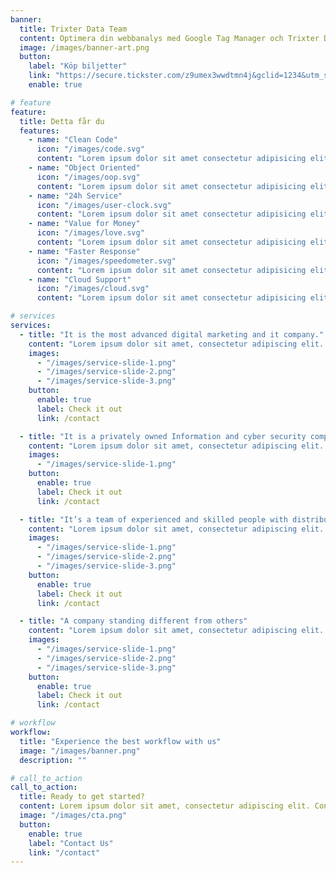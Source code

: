 ```yaml
---
banner:
  title: Trixter Data Team
  content: Optimera din webbanalys med Google Tag Manager och Trixter Data team. Är du trött på att hantera dussintals spårningskoder och analysskript manuellt på din webbplats? Med Google Tag Manager kan du säkerställa smidig och effektiv dataanalys utan krångel.
  image: /images/banner-art.png
  button:
    label: "Köp biljetter"
    link: "https://secure.tickster.com/z9umex3wwdtmn4j&gclid=1234&utm_source=hej"
    enable: true

# feature
feature:
  title: Detta får du
  features:
    - name: "Clean Code"
      icon: "/images/code.svg"
      content: "Lorem ipsum dolor sit amet consectetur adipisicing elit quam nihil"
    - name: "Object Oriented"
      icon: "/images/oop.svg"
      content: "Lorem ipsum dolor sit amet consectetur adipisicing elit quam nihil"
    - name: "24h Service"
      icon: "/images/user-clock.svg"
      content: "Lorem ipsum dolor sit amet consectetur adipisicing elit quam nihil"
    - name: "Value for Money"
      icon: "/images/love.svg"
      content: "Lorem ipsum dolor sit amet consectetur adipisicing elit quam nihil"
    - name: "Faster Response"
      icon: "/images/speedometer.svg"
      content: "Lorem ipsum dolor sit amet consectetur adipisicing elit quam nihil"
    - name: "Cloud Support"
      icon: "/images/cloud.svg"
      content: "Lorem ipsum dolor sit amet consectetur adipisicing elit quam nihil"

# services
services:
  - title: "It is the most advanced digital marketing and it company."
    content: "Lorem ipsum dolor sit amet, consectetur adipiscing elit. Consequat tristique eget amet, tempus eu at consecttur. Leo facilisi nunc viverra tellus. Ac laoreet sit vel consquat. consectetur adipiscing elit. Consequat tristique eget amet, tempus eu at consecttur. Leo facilisi nunc viverra tellus. Ac laoreet sit vel consquat."
    images:
      - "/images/service-slide-1.png"
      - "/images/service-slide-2.png"
      - "/images/service-slide-3.png"
    button:
      enable: true
      label: Check it out
      link: /contact

  - title: "It is a privately owned Information and cyber security company"
    content: "Lorem ipsum dolor sit amet, consectetur adipiscing elit. Consequat tristique eget amet, tempus eu at consecttur. Leo facilisi nunc viverra tellus. Ac laoreet sit vel consquat. consectetur adipiscing elit. Consequat tristique eget amet, tempus eu at consecttur. Leo facilisi nunc viverra tellus. Ac laoreet sit vel consquat."
    images:
      - "/images/service-slide-1.png"
    button:
      enable: true
      label: Check it out
      link: /contact

  - title: "It’s a team of experienced and skilled people with distributions"
    content: "Lorem ipsum dolor sit amet, consectetur adipiscing elit. Consequat tristique eget amet, tempus eu at consecttur. Leo facilisi nunc viverra tellus. Ac laoreet sit vel consquat. consectetur adipiscing elit. Consequat tristique eget amet, tempus eu at consecttur. Leo facilisi nunc viverra tellus. Ac laoreet sit vel consquat."
    images:
      - "/images/service-slide-1.png"
      - "/images/service-slide-2.png"
      - "/images/service-slide-3.png"
    button:
      enable: true
      label: Check it out
      link: /contact

  - title: "A company standing different from others"
    content: "Lorem ipsum dolor sit amet, consectetur adipiscing elit. Consequat tristique eget amet, tempus eu at consecttur. Leo facilisi nunc viverra tellus. Ac laoreet sit vel consquat. consectetur adipiscing elit. Consequat tristique eget amet, tempus eu at consecttur. Leo facilisi nunc viverra tellus. Ac laoreet sit vel consquat."
    images:
      - "/images/service-slide-1.png"
      - "/images/service-slide-2.png"
      - "/images/service-slide-3.png"
    button:
      enable: true
      label: Check it out
      link: /contact

# workflow
workflow:
  title: "Experience the best workflow with us"
  image: "/images/banner.png"
  description: ""

# call_to_action
call_to_action:
  title: Ready to get started?
  content: Lorem ipsum dolor sit amet, consectetur adipiscing elit. Consequat tristique eget amet, tempus eu at consecttur.
  image: "/images/cta.png"
  button:
    enable: true
    label: "Contact Us"
    link: "/contact"
---
```

